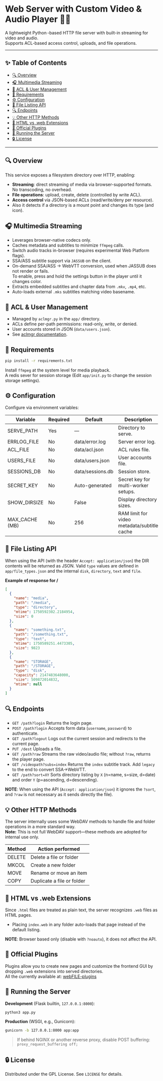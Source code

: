 # Web Server with Custom Video & Audio Player 🎥🎵

A lightweight Python -based HTTP file server with built-in streaming for video and audio.    
Supports ACL-based access control, uploads, and file operations.

---

## ✨ Table of Contents

* [🔍 Overview](#overview)
* [🎧 Multimedia Streaming](#multimedia-streaming)
* [🔐 ACL & User Management](#acl--user-management)
* [📂 Requirements](#requirements)
* [⚙️ Configuration](#configuration)
* [🔢 File Listing API](#file-listing-api)
* [🔍 Endpoints](#endpoints)
* [💡 Other HTTP Methods](#other-http-methods)
* [📄 HTML vs .web Extensions](#html-vs-web-extensions)
* [🔹 Official Plugins](#official-plugins)
* [🚀 Running the Server](#running-the-server)
* [🔒 License](#license)

---

## 🔍 Overview

This service exposes a filesystem directory over HTTP, enabling:

* **Streaming**: direct streaming of media via browser-supported formats. No transcoding, no overhead.
* **File operations**: upload, create, delete (controlled by write ACL).
* **Access control** via JSON-based ACLs (read/write/deny per resource).
* Also it detects if a directory is a mount point and changes its type (and icon).

## 🎧 Multimedia Streaming

* Leverages browser-native codecs only.
* Caches metadata and subtitles to minimize `ffmpeg` calls.
* Switch audio tracks in-browser (requires experimental Web Platform flags).
* SSA/ASS subtitle support via `JASSUB` on the client.
* On-demand SSA/ASS → WebVTT conversion, used when JASSUB does not render or fails.    
  To enable, press and hold the settings button in the player until it changes color.
* Extracts embedded subtitles and chapter data from `.mkv`, `.mp4`, etc.
* Auto-loads external `.mks` subtitles matching video basename.

## 🔐 ACL & User Management

* Managed by `aclmgr.py` in the `app/` directory.
* ACLs define per-path permissions: read-only, write, or denied.
* User accounts stored in JSON (`data/users.json`).
* See [aclmgr documentation](aclmgr.md).

## 📂 Requirements

```bash
pip install -r requirements.txt
```

Install `ffmpeg` at the system level for media playback.   
A redis sever for session storage (Edit `app/init.py` to change the session storage settings).    

## ⚙️ Configuration

Configure via environment variables:

| Variable        | Required | Default          | Description                                     |
| --------------- | -------- | ---------------- | ----------------------------------------------- |
| SERVE\_PATH     | Yes      | —                | Directory to serve.                             |
| ERRLOG\_FILE    | No       | data/error.log   | Server error log.                               |
| ACL\_FILE       | No       | data/acl.json    | ACL rules file.                                 |
| USERS\_FILE     | No       | data/users.json  | User accounts file.                             |
| SESSIONS\_DB    | No       | data/sessions.db | Session store.                                  |
| SECRET\_KEY     | No       | Auto-generated   | Secret key for multi-worker setups.             |
| SHOW\_DIRSIZE   | No       | False            | Display directory sizes.                        |
| MAX\_CACHE (MB) | No       | 256              | RAM limit for video metadata/subtitle cache     |

## 🔢 File Listing API

When using the API (with the header `Accept: application/json`) the DIR contents will be returned as JSON.
Valid `type` values are defined in `app/file_types.json` and the internal `disk`, `directory`, `text` and `file`.

**Example of response for /**

```json
[
  {
    "name": "media",
    "path": "/media",
    "type": "directory",
    "mtime": 1750592302.2184954,
    "size": 0
  },
  {
    "name": "something.txt",
    "path": "/something.txt",
    "type": "text",
    "mtime": 1750589251.4473305,
    "size": 9823
  },
  {
    "name": "STORAGE",
    "path": "/STORAGE",
    "type": "disk",
    "capacity": 2147483648000,
    "size": 509872014832,
    "mtime": null
  }
]
```

## 🔍 Endpoints

* `GET /path?login`
  Returns the login page.
* `POST /path?login`
  Accepts form data (`username`, `password`) to authenticate.
* `GET /path?logout`
  Logs out the current session and redirects to the current page.
* `PUT /dest`
  Uploads a file.
* `GET /path?raw`
  Streams the raw video/audio file; without `?raw`, returns the player page.
* `GET /videopath?subs=index`
  Returns the `index` subtitle track. Add `legacy` to the end to convert SSA→WebVTT.
* `GET /path?sort=XY`
  Sorts directory listing by `X` (n=name, s=size, d=date) and order `Y` (p=ascending, d=descending).

**NOTE**: When using the API (`Accept: application/json`) it ignores the `?sort`, and `?raw` is not necessary as it sends directly the file).

## 💡 Other HTTP Methods

The server internally uses some WebDAV methods to handle file and folder operations in a more standard way.    
**Note:** This is not full WebDAV support—these methods are adopted for internal use only.

| Method | Action performed           |
| ------ | -------------------------- |
| DELETE | Delete a file or folder    |
| MKCOL  | Create a new folder        |
| MOVE   | Rename or move an item     |
| COPY   | Duplicate a file or folder |

## 📄 HTML vs .web Extensions

Since `.html` files are treated as plain text, the server recognizes `.web` files as HTML pages.

* Placing `index.web` in any folder auto-loads that page instead of the default listing.

**NOTE**: Browser based only (disable with `?noauto`), it does not affect the API.

## 🔹 Official Plugins

Plugins allow you to create new pages and customize the frontend GUI by dropping `.web` extensions into served directories.    
All the currently available at: [webFILE-plugins](https://github.com/Sergio00166/webFILE-plugins)

## 🚀 Running the Server

**Development** (Flask builtin, `127.0.0.1:8000`):

```bash
python3 app.py
```

**Production** (WSGI, e.g., Gunicorn):

```bash
gunicorn -b 127.0.0.1:8000 app:app
```

> If behind NGINX or another reverse proxy, disable POST buffering:
> `proxy_request_buffering off;`

## 🔒 License

Distributed under the GPL License. See `LICENSE` for details.
